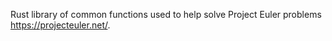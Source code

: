 Rust library of common functions used to help solve Project Euler problems https://projecteuler.net/.



